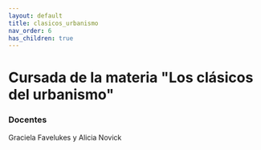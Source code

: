 ```yaml
---
layout: default
title: clasicos_urbanismo
nav_order: 6
has_children: true
---
```


# Cursada de la materia "Los clásicos del urbanismo"

### Docentes
Graciela Favelukes y Alicia Novick

